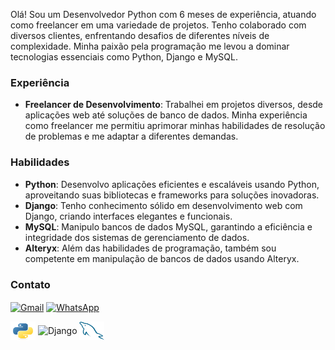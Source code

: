 
Olá! Sou um Desenvolvedor Python com 6 meses de experiência, atuando como freelancer em uma variedade de projetos. Tenho colaborado com diversos clientes, enfrentando desafios de diferentes níveis de complexidade. Minha paixão pela programação me levou a dominar tecnologias essenciais como Python, Django e MySQL.

### Experiência

- **Freelancer de Desenvolvimento**: Trabalhei em projetos diversos, desde aplicações web até soluções de banco de dados. Minha experiência como freelancer me permitiu aprimorar minhas habilidades de resolução de problemas e me adaptar a diferentes demandas.

### Habilidades

- **Python**: Desenvolvo aplicações eficientes e escaláveis usando Python, aproveitando suas bibliotecas e frameworks para soluções inovadoras.
- **Django**: Tenho conhecimento sólido em desenvolvimento web com Django, criando interfaces elegantes e funcionais.
- **MySQL**: Manipulo bancos de dados MySQL, garantindo a eficiência e integridade dos sistemas de gerenciamento de dados.
- **Alteryx**: Além das habilidades de programação, também sou competente em manipulação de bancos de dados usando Alteryx.

### Contato

<a href="mailto:felipe.c.lima1604@gmail.com"><img align="center" alt="Gmail" height="30" width="40" src="https://img.shields.io/badge/Gmail-D14836?style=for-the-badge&logo=gmail&logoColor=white"></a>
<a href="https://wa.me/5521967094378"><img align="center" alt="WhatsApp" height="30" width="40" src="https://img.shields.io/badge/WhatsApp-25D366?style=for-the-badge&logo=whatsapp&logoColor=white"></a>

<img align="center" alt="Python" height="30" width="40" src="https://raw.githubusercontent.com/devicons/devicon/master/icons/python/python-original.svg">
<img align="center" alt="Django" height="30" width="40" src="https://cdn.jsdelivr.net/gh/devicons/devicon/icons/django/django-plain.svg">
<img align="center" alt="MySQL" height="30" width="40" src="https://raw.githubusercontent.com/devicons/devicon/master/icons/mysql/mysql-original.svg">
